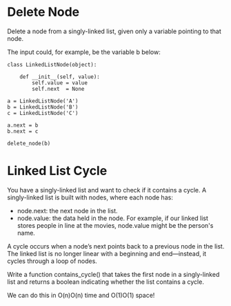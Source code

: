 # Delete Node

Delete a node from a singly-linked list, given only a variable pointing to that node.

The input could, for example, be the variable b below:

```
class LinkedListNode(object):

    def __init__(self, value):
        self.value = value
        self.next  = None

a = LinkedListNode('A')
b = LinkedListNode('B')
c = LinkedListNode('C')

a.next = b
b.next = c

delete_node(b)
```

# Linked List Cycle

You have a singly-linked list and want to check if it contains a cycle.
A singly-linked list is built with nodes, where each node has:

-   node.next: the next node in the list.
-   node.value: the data held in the node. For example, if our linked list stores people in line at the movies, node.value might be the person's name.

A cycle occurs when a node’s next points back to a previous node in the list. The linked list is no longer linear with a beginning and end—instead, it cycles through a loop of nodes.

Write a function contains_cycle() that takes the first node in a singly-linked list and returns a boolean indicating whether the list contains a cycle.

We can do this in O(n)O(n) time and O(1)O(1) space!
